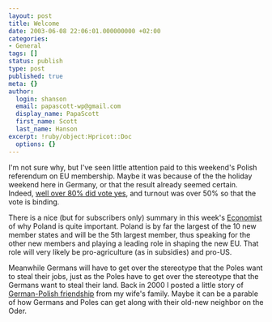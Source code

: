 ```yaml
---
layout: post
title: Welcome
date: 2003-06-08 22:06:01.000000000 +02:00
categories:
- General
tags: []
status: publish
type: post
published: true
meta: {}
author:
  login: shanson
  email: papascott-wp@gmail.com
  display_name: PapaScott
  first_name: Scott
  last_name: Hanson
excerpt: !ruby/object:Hpricot::Doc
  options: {}
---
```

<p>I'm not sure why, but I've seen little attention paid to this weekend's Polish referendum on EU membership. Maybe it was because of the the holiday weekend here in Germany, or that the result already seemed certain. Indeed, <a title="Marysia Cywinska-Milonas :: Welcome home!" href="http://jej.notatnik.net/blog/001009.html#comment">well over 80% did vote yes</a>, and turnout was over 50% so that the vote is binding.</p>
<p>There is a nice (but for subscribers only) summary in this week's <a href="http://www.economist.com">Economist</a> of why Poland is quite important. Poland is by far the largest of the 10 new member states and will be the 5th largest member, thus speaking for the other new members and playing a leading role in shaping the new EU. That role will very likely be pro-agriculture (as in subsidies) and pro-US. </p>
<p>Meanwhile Germans will have to get over the stereotype that the Poles want to steal their jobs, just as the Poles have to get over the stereotype that the Germans want to steal their land. Back in 2000 I posted a little story of <a href="/2000/07/08/1306.php">German-Polish friendship</a> from my wife's family. Maybe it can be a parable of how Germans and Poles can get along with their old-new neighbor on the Oder.</p>

